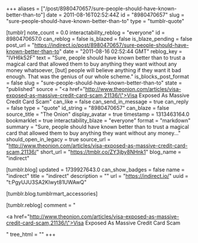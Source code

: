 +++
aliases = ["/post/8980470657/sure-people-should-have-known-better-than-to"]
date = 2011-08-16T02:52:44Z
id = "8980470657"
slug = "sure-people-should-have-known-better-than-to"
type = "tumblr-quote"

[tumblr]
note_count = 0.0
interactability_reblog = "everyone"
id = 8980470657.0
can_reblog = false
is_blazed = false
is_blaze_pending = false
post_url = "https://indirect.io/post/8980470657/sure-people-should-have-known-better-than-to"
date = "2011-08-16 02:52:44 GMT"
reblog_key = "IVH6k52F"
text = "Sure, people should have known better than to trust a magical card that allowed them to buy anything they want without any money whatsoever, [but] people will believe anything if they want it bad enough. That was the genius of our whole scheme."
is_blocks_post_format = false
slug = "sure-people-should-have-known-better-than-to"
state = "published"
source = "<a href=\"http://www.theonion.com/articles/visa-exposed-as-massive-credit-card-scam,21136/\">Visa Exposed As Massive Credit Card Scam</a>"
can_like = false
can_send_in_message = true
can_reply = false
type = "quote"
id_string = "8980470657"
can_blaze = false
source_title = "The Onion"
display_avatar = true
timestamp = 1313463164.0
bookmarklet = true
interactability_blaze = "everyone"
format = "markdown"
summary = "Sure, people should have known better than to trust a magical card that allowed them to buy anything they want without any money..."
should_open_in_legacy = true
source_url = "http://www.theonion.com/articles/visa-exposed-as-massive-credit-card-scam,21136/"
short_url = "https://tmblr.co/ZY3jby8NHnk1"
blog_name = "indirect"

[tumblr.blog]
updated = 1739927643.0
can_show_badges = false
name = "indirect"
title = "indirect"
description = ""
url = "https://indirect.io/"
uuid = "t:PgyUJU3SA2Klwyt81UWAwQ"

[tumblr.blog.tumblrmart_accessories]

[tumblr.reblog]
comment = "<p><a href=\"http://www.theonion.com/articles/visa-exposed-as-massive-credit-card-scam,21136/\">Visa Exposed As Massive Credit Card Scam</a></p>"
tree_html = ""
+++

